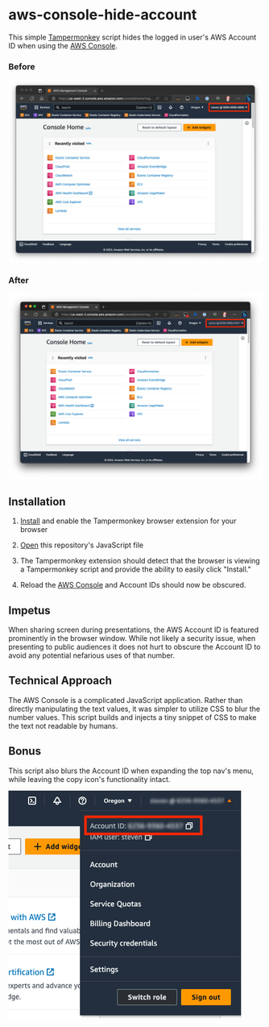 # aws-console-hide-account

This simple [Tampermonkey](https://www.tampermonkey.net/) script hides the logged in user's AWS Account ID when using the [AWS Console](https://aws.amazon.com/console/).

### Before

![before](./images/before.png)

### After

![before](./images/after.png)

## Installation

1. [Install](https://www.tampermonkey.net/faq.php#Q100) and enable the Tampermonkey browser extension for your browser

1. [Open](https://github.com/stevenfollis/aws-console-hide-account/raw/main/AWSConsoleAccountIdObfuscator.user.js) this repository's JavaScript file

1. The Tampermonkey extension should detect that the browser is viewing a Tampermonkey script and provide the ability to easily click "Install."

1. Reload the [AWS Console](https://console.aws.amazon.com/) and Account IDs should now be obscured.

## Impetus

When sharing screen during presentations, the AWS Account ID is featured prominently in the browser window. While not likely a security issue, when presenting to public audiences it does not hurt to obscure the Account ID to avoid any potential nefarious uses of that number.

## Technical Approach

The AWS Console is a complicated JavaScript application. Rather than directly manipulating the text values, it was simpler to utilize CSS to blur the number values. This script builds and injects a tiny snippet of CSS to make the text not readable by humans.

## Bonus

This script also blurs the Account ID when expanding the top nav's menu, while leaving the copy icon's functionality intact.

![bonus](./images/bonus.png)
